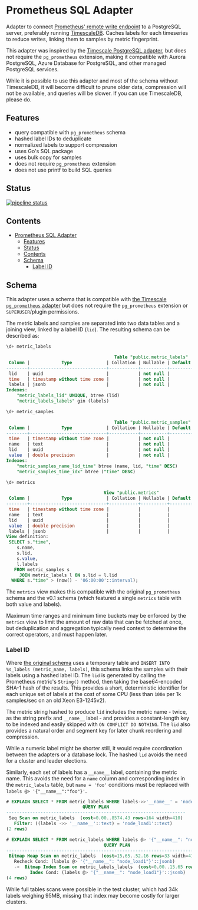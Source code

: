 # Prometheus SQL Adapter

Adapter to connect [Prometheus' remote write endpoint](https://prometheus.io/docs/prometheus/latest/configuration/configuration/#remote_write)
to a PostgreSQL server, preferably running [TimescaleDB](https://www.timescale.com/). Caches labels for each timeseries to reduce
writes, linking them to samples by metric fingerprint.

This adapter was inspired by the [Timescale PostgreSQL adapter](https://github.com/timescale/prometheus-postgresql-adapter),
but does not require the `pg_prometheus` extension, making it compatible with
Aurora PostgreSQL, Azure Database for PostgreSQL, and other managed PostgreSQL services.

While it is possible to use this adapter and most of the schema without TimescaleDB, it will become difficult to
prune older data, compression will not be available, and queries will be slower. If you can use TimescaleDB, please do.

## Features

- query compatible with `pg_prometheus` schema
- hashed label IDs to deduplicate
- normalized labels to support compression
- uses Go's SQL package
- uses bulk copy for samples
- does not require `pg_prometheus` extension
- does not use printf to build SQL queries

## Status

[![pipeline status](https://git.apextoaster.com/ssube/prometheus-sql-adapter/badges/feat/xx-split-labels/pipeline.svg)](https://git.apextoaster.com/ssube/prometheus-sql-adapter/commits/feat/xx-split-labels)

## Contents

- [Prometheus SQL Adapter](#prometheus-sql-adapter)
  - [Features](#features)
  - [Status](#status)
  - [Contents](#contents)
  - [Schema](#schema)
    - [Label ID](#label-id)

## Schema

This adapter uses a schema that is compatible with [the Timescale `pg_prometheus` adapter](https://github.com/timescale/prometheus-postgresql-adapter/) but does not require the `pg_prometheus` extension or `SUPERUSER`/plugin permissions.

The metric labels and samples are separated into two data tables and a joining view, linked by a label ID (`lid`). The
resulting schema can be described as:

```sql
\d+ metric_labels

                                         Table "public.metric_labels"
 Column |            Type             | Collation | Nullable | Default | Storage  | Stats target | Description 
--------+-----------------------------+-----------+----------+---------+----------+--------------+-------------
 lid    | uuid                        |           | not null |         | plain    |              | 
 time   | timestamp without time zone |           | not null |         | plain    |              | 
 labels | jsonb                       |           | not null |         | extended |              | 
Indexes:
    "metric_labels_lid" UNIQUE, btree (lid)
    "metric_labels_labels" gin (labels)

\d+ metric_samples

                                         Table "public.metric_samples"
 Column |            Type             | Collation | Nullable | Default | Storage  | Stats target | Description 
--------+-----------------------------+-----------+----------+---------+----------+--------------+-------------
 time   | timestamp without time zone |           | not null |         | plain    |              | 
 name   | text                        |           | not null |         | extended |              | 
 lid    | uuid                        |           | not null |         | plain    |              | 
 value  | double precision            |           | not null |         | plain    |              | 
Indexes:
    "metric_samples_name_lid_time" btree (name, lid, "time" DESC)
    "metric_samples_time_idx" btree ("time" DESC)

\d+ metrics

                                     View "public.metrics"
 Column |            Type             | Collation | Nullable | Default | Storage  | Description 
--------+-----------------------------+-----------+----------+---------+----------+-------------
 time   | timestamp without time zone |           |          |         | plain    | 
 name   | text                        |           |          |         | extended | 
 lid    | uuid                        |           |          |         | plain    | 
 value  | double precision            |           |          |         | plain    | 
 labels | jsonb                       |           |          |         | extended | 
View definition:
 SELECT s."time",
    s.name,
    s.lid,
    s.value,
    l.labels
   FROM metric_samples s
     JOIN metric_labels l ON s.lid = l.lid
  WHERE s."time" > (now() - '06:00:00'::interval);
```

The `metrics` view makes this compatible with the original `pg_prometheus` schema and the v0.1 schema
(which featured a single `metrics` table with both value and labels).

Maximum time ranges and minimum time buckets may be enforced by the `metrics` view to limit the amount of
raw data that can be fetched at once, but deduplication and aggregation typically need context to determine
the correct operators, and must happen later.

### Label ID

Where [the original schema](https://github.com/timescale/prometheus-postgresql-adapter/blob/master/pkg/postgresql/client.go#L72)
uses a temporary table and `INSERT INTO %s_labels (metric_name, labels)`, this schema links the samples with their
labels using a hashed label ID. The `lid` is generated by calling the Prometheus metric's `String()` method, then
taking the base64-encoded SHA-1 hash of the results. This provides a short, deterministic identifier for each unique
set of labels at the cost of some CPU (less than `100m` per 1k samples/sec on an old Xeon E3-1245v2).

The metric string hashed to produce `lid` includes the metric name - twice, as the string prefix and `__name__`
label - and provides a constant-length key to be indexed and easily skipped with `ON CONFLICT DO NOTHING`. The `lid`
also provides a natural order and segment key for later chunk reordering and compression.

While a numeric label might be shorter still, it would require coordination between the adapters or a database lock.
The hashed `lid` avoids the need for a cluster and leader elections.

Similarly, each set of labels has a `__name__` label, containing the metric name. This avoids the need for a `name`
column and corresponding index in the `metric_labels` table, but `name = 'foo'` conditions must be replaced with
`labels @> '{"__name__":"foo"}'`.

```sql
# EXPLAIN SELECT * FROM metric_labels WHERE labels->>'__name__' = 'node_load1';
                             QUERY PLAN                             
--------------------------------------------------------------------
 Seq Scan on metric_labels  (cost=0.00..8574.43 rows=164 width=410)
   Filter: ((labels ->> '__name__'::text) = 'node_load1'::text)
(2 rows)

# EXPLAIN SELECT * FROM metric_labels WHERE labels @> '{"__name__": "node_load1"}';
                                     QUERY PLAN                                      
-------------------------------------------------------------------------------------
 Bitmap Heap Scan on metric_labels  (cost=15.65..52.16 rows=33 width=410)
   Recheck Cond: (labels @> '{"__name__": "node_load1"}'::jsonb)
   ->  Bitmap Index Scan on metric_labels_labels  (cost=0.00..15.65 rows=33 width=0)
         Index Cond: (labels @> '{"__name__": "node_load1"}'::jsonb)
(4 rows)
```

While full tables scans were possible in the test cluster, which had 34k labels weighing 95MB, missing that index
may become costly for larger clusters.
